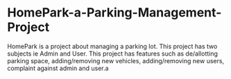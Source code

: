 # HomePark-a-Parking-Management-Project
HomePark is a project about managing a parking lot. This project has two subjects ie Admin and User. This project has features such as de/allotting parking space, adding/removing new vehicles, adding/removing new users, complaint against admin and user.a

